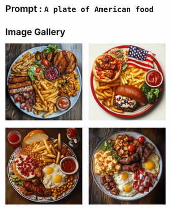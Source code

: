 # Prompt : `A plate of American food`

# Image Gallery

<div style="display: grid; grid-template-columns: 1fr 1fr; gap: 20px; max-width: 800px; margin: 0 auto;">
    <div>
        <img src="A_plate_of_American_food__1.png" alt="Image 1" style="width: 100%; height: auto;">
    </div>
    <div>
        <img src="A_plate_of_American_food__2.png" alt="Image 2" style="width: 100%; height: auto;">
    </div>
    <div>
        <img src="A_plate_of_American_food__3.png" alt="Image 3" style="width: 100%; height: auto;">
    </div>
    <div>
        <img src="A_plate_of_American_food__4.png" alt="Image 4" style="width: 100%; height: auto;">
    </div>
</div>

